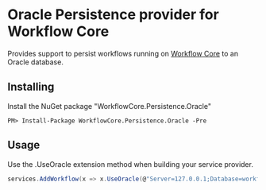 ﻿# Oracle Persistence provider for Workflow Core

Provides support to persist workflows running on [Workflow Core](../../README.md) to an Oracle database.

## Installing

Install the NuGet package "WorkflowCore.Persistence.Oracle"

```
PM> Install-Package WorkflowCore.Persistence.Oracle -Pre
```

## Usage

Use the .UseOracle extension method when building your service provider.

```C#
services.AddWorkflow(x => x.UseOracle(@"Server=127.0.0.1;Database=workflow;User=root;Password=password;", true, true));
```
